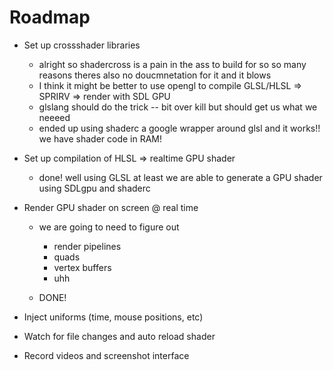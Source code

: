 # Roadmap

- Set up crossshader libraries
  - alright so shadercross is a pain in the ass to build for so so many reasons theres also no doucmnetation for it and it blows
  - I think it might be better to use opengl to compile GLSL/HLSL => SPRIRV => render with SDL GPU
  - glslang should do the trick -- bit over kill but should get us what we neeeed
  - ended up using shaderc a google wrapper around glsl and it works!! we have shader code in RAM!
- Set up compilation of HLSL => realtime GPU shader
  - done! well using GLSL at least we are able to generate a GPU shader using SDLgpu and shaderc

- Render GPU shader on screen @ real time
  - we are going to need to figure out
    - render pipelines
    - quads
    - vertex buffers
    - uhh

  - DONE!

- Inject uniforms (time, mouse positions, etc)
- Watch for file changes and auto reload shader
- Record videos and screenshot interface
